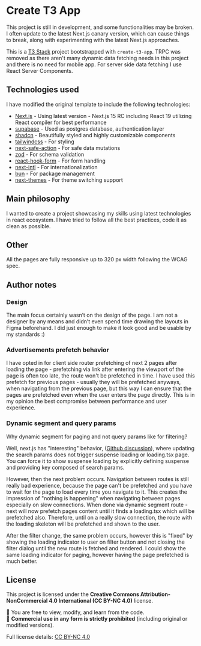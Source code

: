 # Create T3 App
This project is still in development, and some functionalities may be broken. I often update to the latest Next.js canary version, which can cause things to break, along with experimenting with the latest Next.js approaches.

This is a [T3 Stack](https://create.t3.gg/) project bootstrapped with `create-t3-app`. TRPC was removed as there aren't many dynamic data fetching needs in this project and there is no need for mobile app. For server side data fetching I use React Server Components.

## Technologies used
I have modified the original template to include the following technologies:
- [Next.js](https://nextjs.org/) - Using latest version - Next.js 15 RC including React 19 utilizing React compiler for best performance
- [supabase](https://supabase.io/) - Used as postgres database, authentication layer 
- [shadcn](https://ui.shadcn.com/) - Beautifully styled and highly customizable components
- [tailwindcss](https://tailwindcss.com/) - For styling
- [next-safe-action](https://next-safe-action.dev/) - For safe data mutations
- [zod](https://zod.dev/) - For schema validation
- [react-hook-form](https://react-hook-form.com/) - For form handling
- [next-intl](https://next-intl-docs.vercel.app/) - For internationalization
- [bun](https://bun.sh/) - For package management
- [next-themes](https://github.com/pacocoursey/next-themes) - For theme switching support

## Main philosophy
I wanted to create a project showcasing my skills using latest technologies in react ecosystem. I have tried to follow all the best practices, code it as clean as possible.

## Other
All the pages are fully responsive up to 320 px width following the WCAG spec. 

## Author notes

### Design
The main focus certainly wasn’t on the design of the page. I am not a designer by any means and didn’t even spend time drawing the layouts in Figma beforehand. I did just enough to make it look good and be usable by my standards :)

### Advertisements prefetch behavior
I have opted in for client side router prefetching of next 2 pages after loading the page - prefetching via link after entering the viewport of the page is often too late, the route won't be prefetched in time. I have used this prefetch for previous pages - usually they will be prefetched anyways, when navigating from the previous page, but this way I can ensure that the pages are prefetched even when the user enters the page directly. This is in my opinion the best compromise between performance and user experience.

### Dynamic segment and query params
Why dynamic segment for paging and not query params like for filtering?

Well, next.js has "interesting" behavior, ([Github discussion](https://github.com/vercel/next.js/issues/53543)), where updating the search params does not trigger suspense loading or loading.tsx page. You can force it to show suspense loading by explicitly defining suspense and providing key composed of search params. 

However, then the next problem occurs. Navigation between routes is still really bad experience, because the page can't be prefetched and you have to wait for the page to load every time you navigate to it. This creates the impression of "nothing is happening" when navigating between pages especially on slow connections. When done via dynamic segment route - next will now prefetch pages content until it finds a loading.tsx which will be prefetched also. Therefore, until on a really slow connection, the route with the loading skeleton will be prefetched and shown to the user.

After the filter change, the same problem occurs, however this is "fixed" by showing the loading indicator to user on filter button and not closing the filter dialog until the new route is fetched and rendered. I could show the same loading indicator for paging, however having the page prefetched is much better.

## License
This project is licensed under the **Creative Commons Attribution-NonCommercial 4.0 International (CC BY-NC 4.0)** license.

🔹 You are free to view, modify, and learn from the code.  
🚫 **Commercial use in any form is strictly prohibited** (including original or modified versions).  

Full license details: [CC BY-NC 4.0](https://creativecommons.org/licenses/by-nc/4.0/)

